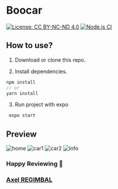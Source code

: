 # Boocar
[![License: CC BY-NC-ND 4.0](https://img.shields.io/badge/License-CC%20BY--NC--ND%204.0-lightgrey.svg)](http://creativecommons.org/licenses/by-nc-nd/4.0/)
[![Node.js CI](https://github.com/ThDrAKeN/Boocar/actions/workflows/node.js.yml/badge.svg?branch=main)](https://github.com/ThDrAKeN/Boocar/actions/workflows/node.js.yml)

## How to use?

1. Download or clone this repo.

2. Install dependencies.

```js
npm install
// or
yarn install
```

3. Run project with expo

```js
 expo start 
```

## Preview

![home](https://i.postimg.cc/rFBPR9Pk/home.png)
![car1](https://i.postimg.cc/4dxLR2mz/car1.png)
![car2](https://i.postimg.cc/DZpCvQXR/car2.png)
![info](https://i.postimg.cc/kgPTgg2M/info.png)



### Happy Reviewing 🚀

### [Axel REGIMBAL](https://thdraken.github.io/Portfolio/)
